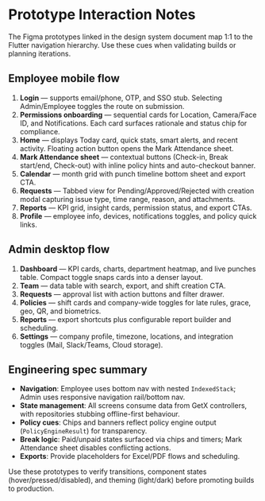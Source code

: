 # Prototype Interaction Notes

The Figma prototypes linked in the design system document map 1:1 to the Flutter navigation hierarchy. Use these cues when validating builds or planning iterations.

## Employee mobile flow
1. **Login** — supports email/phone, OTP, and SSO stub. Selecting Admin/Employee toggles the route on submission.
2. **Permissions onboarding** — sequential cards for Location, Camera/Face ID, and Notifications. Each card surfaces rationale and status chip for compliance.
3. **Home** — displays Today card, quick stats, smart alerts, and recent activity. Floating action button opens the Mark Attendance sheet.
4. **Mark Attendance sheet** — contextual buttons (Check-in, Break start/end, Check-out) with inline policy hints and auto-checkout banner.
5. **Calendar** — month grid with punch timeline bottom sheet and export CTA.
6. **Requests** — Tabbed view for Pending/Approved/Rejected with creation modal capturing issue type, time range, reason, and attachments.
7. **Reports** — KPI grid, insight cards, permission status, and export CTAs.
8. **Profile** — employee info, devices, notifications toggles, and policy quick links.

## Admin desktop flow
1. **Dashboard** — KPI cards, charts, department heatmap, and live punches table. Compact toggle snaps cards into a denser layout.
2. **Team** — data table with search, export, and shift creation CTA.
3. **Requests** — approval list with action buttons and filter drawer.
4. **Policies** — shift cards and company-wide toggles for late rules, grace, geo, QR, and biometrics.
5. **Reports** — export shortcuts plus configurable report builder and scheduling.
6. **Settings** — company profile, timezone, locations, and integration toggles (Mail, Slack/Teams, Cloud storage).

## Engineering spec summary
- **Navigation**: Employee uses bottom nav with nested `IndexedStack`; Admin uses responsive navigation rail/bottom nav.
- **State management**: All screens consume data from GetX controllers, with repositories stubbing offline-first behaviour.
- **Policy cues**: Chips and banners reflect policy engine output (`PolicyEngineResult`) for transparency.
- **Break logic**: Paid/unpaid states surfaced via chips and timers; Mark Attendance sheet disables conflicting actions.
- **Exports**: Provide placeholders for Excel/PDF flows and scheduling.

Use these prototypes to verify transitions, component states (hover/pressed/disabled), and theming (light/dark) before promoting builds to production.
